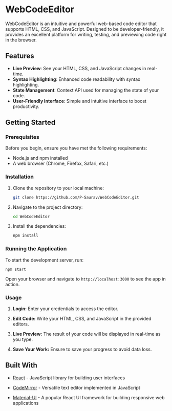 # WebCodeEditor

WebCodeEditor is an intuitive and powerful web-based code editor that supports HTML, CSS, and JavaScript. Designed to be developer-friendly, it provides an excellent platform for writing, testing, and previewing code right in the browser.

## Features

- **Live Preview**: See your HTML, CSS, and JavaScript changes in real-time.
- **Syntax Highlighting**: Enhanced code readability with syntax highlighting.
- **State Management**: Context API used for managing the state of your code.
- **User-Friendly Interface**: Simple and intuitive interface to boost productivity.

## Getting Started

### Prerequisites

Before you begin, ensure you have met the following requirements:
- Node.js and npm installed
- A web browser (Chrome, Firefox, Safari, etc.)

### Installation

1. Clone the repository to your local machine:

   ```bash
   git clone https://github.com/P-Saurav/WebCodeEditor.git
   ```

2. Navigate to the project directory:

    ```bash
    cd WebCodeEditor
    ```

3. Install the dependencies:

    ```bash
    npm install
    ```

### Running the Application

To start the development server, run:

    npm start

Open your browser and navigate to ```http://localhost:3000``` to see the app in action.

### Usage
1. **Login:** Enter your credentials to access the editor.

2. **Edit Code:** Write your HTML, CSS, and JavaScript in the provided editors.

3. **Live Preview:** The result of your code will be displayed in real-time as you type.

4. **Save Your Work:** Ensure to save your progress to avoid data loss.

## Built With
- [React](https://reactjs.org/) - JavaScript library for building user interfaces

- [CodeMirror](https://codemirror.net/) - Versatile text editor implemented in JavaScript

- [Material-UI](https://mui.com/) - A popular React UI framework for building responsive web applications
